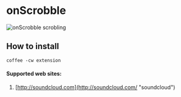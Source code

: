 onScrobble
===============================

![onScrobble scrobling](/Tumas/onScrobble/raw/master/scrobble.png)

How to install
--------------

`coffee -cw extension`

#### Supported web sites:

1. [http://soundcloud.com](http://soundcloud.com/ "soundcloud") 

